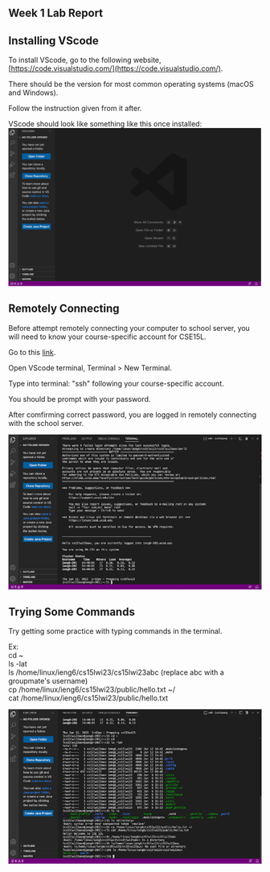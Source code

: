 Week 1 Lab Report
---

Installing VScode
---
To install VScode, go to the following website, [https://code.visualstudio.com/](https://code.visualstudio.com/).

There should be the version for most common operating systems (macOS and Windows).

Follow the instruction given from it after.

VScode should look like something like this once installed: <br>
![image](installing_vscode.png)

Remotely Connecting
---
Before attempt remotely connecting your computer to school server, you will need to know your course-specific account for CSE15L.

Go to this [link](https://sdacs.ucsd.edu/~icc/index.php).

Open VScode terminal, Terminal > New Terminal.

Type into terminal: "ssh" following your course-specific account.

You should be prompt with your password. 

After comfirming correct password, you are logged in remotely connecting with the school server.

![image](remotely_connecting.png)

Trying Some Commands
---
Try getting some practice with typing commands in the terminal. 

Ex: <br>
cd ~ <br>
ls -lat <br>
ls /home/linux/ieng6/cs15lwi23/cs15lwi23abc (replace abc with a groupmate's username) <br>
cp /home/linux/ieng6/cs15lwi23/public/hello.txt ~/ <br>
cat /home/linux/ieng6/cs15lwi23/public/hello.txt

![image](trying_some_commands.png)
